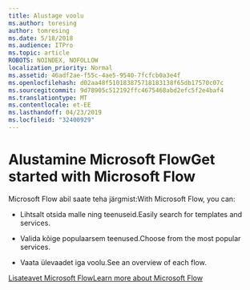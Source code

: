 ```yaml
---
title: Alustage voolu
ms.author: toresing
author: tomresing
ms.date: 5/18/2018
ms.audience: ITPro
ms.topic: article
ROBOTS: NOINDEX, NOFOLLOW
localization_priority: Normal
ms.assetid: 46adf2ae-f55c-4ae5-9540-7fcfcb0a3e4f
ms.openlocfilehash: d02aa48f510183875718183138f65db17570c07c
ms.sourcegitcommit: 9d78905c512192ffc4675468abd2efc5f2e4baf4
ms.translationtype: MT
ms.contentlocale: et-EE
ms.lasthandoff: 04/23/2019
ms.locfileid: "32400929"
---
```

# <a name="get-started-with-microsoft-flow"></a><span data-ttu-id="4d8d2-102">Alustamine Microsoft Flow</span><span class="sxs-lookup"><span data-stu-id="4d8d2-102">Get started with Microsoft Flow</span></span>

<span data-ttu-id="4d8d2-103">Microsoft Flow abil saate teha järgmist:</span><span class="sxs-lookup"><span data-stu-id="4d8d2-103">With Microsoft Flow, you can:</span></span>
  
- <span data-ttu-id="4d8d2-104">Lihtsalt otsida malle ning teenuseid.</span><span class="sxs-lookup"><span data-stu-id="4d8d2-104">Easily search for templates and services.</span></span>
    
- <span data-ttu-id="4d8d2-105">Valida kõige populaarsem teenused.</span><span class="sxs-lookup"><span data-stu-id="4d8d2-105">Choose from the most popular services.</span></span>
    
- <span data-ttu-id="4d8d2-106">Vaata ülevaadet iga voolu.</span><span class="sxs-lookup"><span data-stu-id="4d8d2-106">See an overview of each flow.</span></span>
    
[<span data-ttu-id="4d8d2-107">Lisateavet Microsoft Flow</span><span class="sxs-lookup"><span data-stu-id="4d8d2-107">Learn more about Microsoft Flow</span></span>](https://go.microsoft.com/fwlink/?linkid=874446)
  

